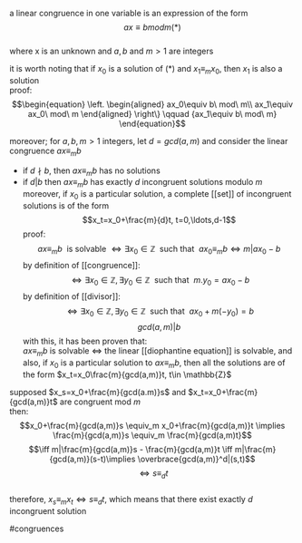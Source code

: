 a linear congruence in one variable is an expression of the form  
$$ax\equiv b mod m (*)$$  
where x is an unknown and $a,b$ and $m>1$ are integers  
  
it is worth noting that if $x_0$ is a solution of ($*$) and $x_1\equiv_m x_0$, then $x_1$ is also a solution  
proof:$$\begin{equation}  
\left. \begin{aligned}  
ax_0\equiv b\ mod\ m\\  
ax_1\equiv ax_0\ mod\ m  
\end{aligned}  
\right\}  
\qquad {ax_1\equiv b\ mod\ m}  
\end{equation}$$  

moreover; for $a,b,m > 1$ integers, let $d = gcd(a,m)$ and consider the linear congruence $ax\equiv_m b$  
- if $d \nmid b$, then $ax\equiv_m b$ has no solutions  
- if $d|b$ then $ax\equiv_m b$ has exactly $d$ incongruent solutions modulo $m$  
moreover, if $x_0$ is a particular solution, a complete [[set]] of incongruent solutions is of the form  
$$x_t=x_0+\frac{m}{d}t, t=0,\ldots,d-1$$
proof: $$ax\equiv_m b\ \text{ is solvable}\ \iff \exists x_0 \in \mathbb{Z}\ \text{ such that }\ ax_0\equiv_m b \iff m|ax_0-b$$ by definition of [[congruence]]:  $$\iff \exists x_0 \in \mathbb{Z}, \exists y_0 \in \mathbb{Z}\ \text{ such that }\ m.y_0=ax_0-b$$ by definition of [[divisor]]:  $$\iff \exists x_0 \in \mathbb{Z}, \exists y_0 \in \mathbb{Z}\ \text{ such that }\ ax_0+m(-y_0)=b$$ $$gcd(a,m)|b$$  with this, it has been proven that:  
$ax\equiv_m b$ is solvable $\iff$ the linear [[diophantine equation]] is solvable, and also, if $x_0$ is a particular solution to $ax\equiv_m b$, then all the solutions are of the form $x_t=x_0\frac{m}{gcd(a,m)}t, t\in \mathbb{Z}$  
  
supposed $x_s=x_0+\frac{m}{gcd(a.m)}s$ and $x_t=x_0+\frac{m}{gcd(a,m)}t$ are congruent mod $m$  
then: $$x_0+\frac{m}{gcd(a,m)}s \equiv_m x_0+\frac{m}{gcd(a,m)}t \implies \frac{m}{gcd(a,m)}s \equiv_m \frac{m}{gcd(a,m)t}$$  $$\iff m|\frac{m}{gcd(a,m)}s - \frac{m}{gcd(a,m)}t \iff m|\frac{m}{gcd(a,m)}(s-t)\implies \overbrace{gcd(a,m)}^d|(s,t)$$  $$\iff s\equiv_d t $$  
therefore, $x_s\equiv_m x_t \iff s\equiv_d t$, which means that there exist exactly $d$ incongruent solution  
  
#congruences